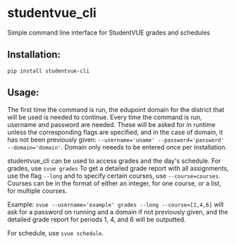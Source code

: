 # studentvue_cli
Simple command line interface for StudentVUE grades and schedules

## Installation:
`pip install studentvue-cli`

## Usage:
The first time the command is run, the edupoint domain for the district that will be used is needed to continue. Every time the command is run, username and password are needed. These will be asked for in runtime unless the corresponding flags are specified, and in the case of domain, it has not been previously given:
`--username='uname'
--password='password'
--domain='domain'`.
Domain only neeeds to be entered once per installation.


studentvue_cli can be used to access grades and the day's schedule. For grades, use
`svue grades`
To get a detailed grade report with all assignments, use the flag
`--long`
and to specify certain courses, use
`--course=courses`.
Courses can be in the format of either an integer, for one course, or a list, for multiple courses.

Example:
`svue --username='example' grades --long --course=[1,4,6]`
will ask for a password on running and a domain if not previously given, and the detailed grade report for periods 1, 4, and 6 will be outputted.

For schedule, use
`svue schedule`.
